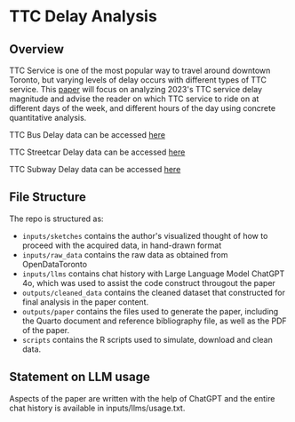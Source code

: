 # TTC Delay Analysis

## Overview

TTC Service is one of the most popular way to travel around downtown Toronto, but varying levels of delay occurs with different types of TTC service. This [paper](https://github.com/Jingying-yu/ttc_delay/blob/main/outputs/paper/paper.pdf) will focus on analyzing 2023's TTC service delay magnitude and advise the reader on which TTC service to ride on at different days of the week, and different hours of the day using concrete quantitative analysis.

TTC Bus Delay data can be accessed [here](https://open.toronto.ca/dataset/ttc-bus-delay-data/)

TTC Streetcar Delay data can be accessed [here](https://open.toronto.ca/dataset/ttc-streetcar-delay-data/)

TTC Subway Delay data can be accessed [here](https://open.toronto.ca/dataset/ttc-subway-delay-data/)


## File Structure

The repo is structured as:

-   `inputs/sketches` contains the author's visualized thought of how to proceed with the acquired data, in hand-drawn format
-   `inputs/raw_data` contains the raw data as obtained from OpenDataToronto
-   `inputs/llms` contains chat history with Large Language Model ChatGPT 4o, which was used to assist the code construct througout the paper
-   `outputs/cleaned_data` contains the cleaned dataset that constructed for final analysis in the paper content.
-   `outputs/paper` contains the files used to generate the paper, including the Quarto document and reference bibliography file, as well as the PDF of the paper.
-   `scripts` contains the R scripts used to simulate, download and clean data.

## Statement on LLM usage

Aspects of the paper are written with the help of ChatGPT and the entire chat history is available in inputs/llms/usage.txt.
